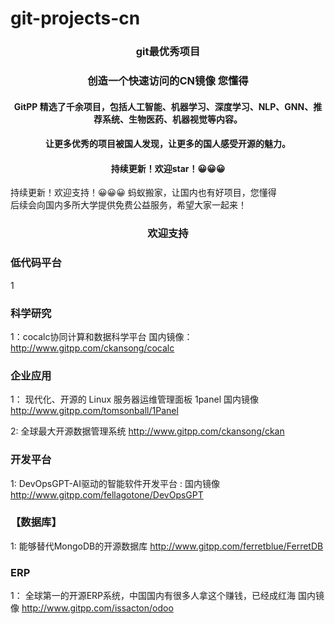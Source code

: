 # git-projects-cn
<h3 align="center">git最优秀项目</h3>

<h3 align="center">创造一个快速访问的CN镜像 您懂得</h3>
 
<h4 align="center">GitPP 精选了千余项目，包括人工智能、机器学习、深度学习、NLP、GNN、推荐系统、生物医药、机器视觉等内容。</h4>
<h4 align="center">让更多优秀的项目被国人发现，让更多的国人感受开源的魅力。</h4>
<h4 align="center">持续更新！欢迎star！😀😀😀</h4>


持续更新！欢迎支持！😀😀😀 蚂蚁搬家，让国内也有好项目，您懂得<br>
后续会向国内多所大学提供免费公益服务，希望大家一起来！

<h3 align="center">欢迎支持</h3>


<h3>低代码平台</h3>

1


<h3>科学研究</h3>


1：cocalc协同计算和数据科学平台 国内镜像： http://www.gitpp.com/ckansong/cocalc 


<h3>企业应用</h3>

1： 现代化、开源的 Linux 服务器运维管理面板  1panel 国内镜像  http://www.gitpp.com/tomsonball/1Panel   

2:  全球最大开源数据管理系统    http://www.gitpp.com/ckansong/ckan



<h3>开发平台</h3>

1: DevOpsGPT-AI驱动的智能软件开发平台 :   国内镜像 http://www.gitpp.com/fellagotone/DevOpsGPT



<h3>【数据库】</h3>

1: 能够替代MongoDB的开源数据库  http://www.gitpp.com/ferretblue/FerretDB


<h3> ERP </h3>

1： 全球第一的开源ERP系统，中国国内有很多人拿这个赚钱，已经成红海   国内镜像  http://www.gitpp.com/issacton/odoo
